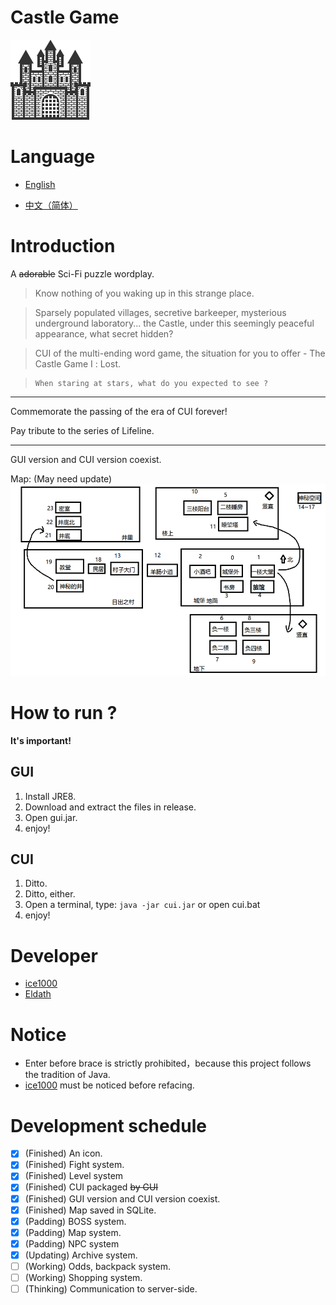 # Castle Game
![icon](/res/drawable/ic_launcher.png)

# Language

- [English](/README.md)

- [中文（简体）](/README/zh_CN.md)

# Introduction

A ~~adorable~~ Sci-Fi puzzle wordplay.

> Know nothing of you waking up in this strange place.

> Sparsely populated villages, secretive barkeeper, mysterious underground laboratory... the Castle, under this seemingly peaceful appearance, what secret hidden?

> CUI of the multi-ending word game, the situation for you to offer - The Castle Game Ⅰ : Lost.

>     When staring at stars, what do you expected to see ?

----------

Commemorate the passing of the era of CUI forever!

Pay tribute to the series of Lifeline.

----------

GUI version and CUI version coexist.<br/>

Map: (May need update)<br/>
![map](/res/drawable/map.png)

# How to run ?
 **It's important!**

## GUI

1. Install JRE8.
1. Download and extract the files in release.
1. Open gui.jar.
1. enjoy!

## CUI

1. Ditto.
1. Ditto, either.
1. Open a terminal, type:  ```java -jar cui.jar``` or open cui.bat
1. enjoy!

# Developer
+ [ice1000](https://github.com/ice1000)
+ [Eldath](https://github.com/lizhaohan001)

# Notice
+ Enter before brace is strictly prohibited，because this project follows the tradition of Java.
+ [ice1000](https://github.com/ice1000) must be noticed before refacing.

# Development schedule

-[X] (Finished) An icon.
-[X] (Finished) Fight system.
-[X] (Finished) Level system
-[X] (Finished) CUI packaged ~~by GUI~~
-[X] (Finished) GUI version and CUI version coexist.
-[X] (Finished) Map saved in SQLite.
-[X] (Padding)  BOSS system.
-[X] (Padding)  Map system.
-[X] (Padding)  NPC system
-[X] (Updating) Archive system.
-[ ] (Working)  Odds, backpack system.
-[ ] (Working)  Shopping system.
-[ ] (Thinking) Communication to server-side.

